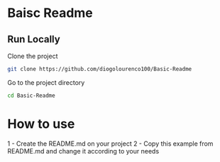 # Baisc Readme
## Run Locally  

Clone the project  

~~~bash  
git clone https://github.com/diogolourenco100/Basic-Readme
~~~

Go to the project directory  

~~~bash  
cd Basic-Readme
~~~

# How to use
1 - Create the README.md on your project
2 - Copy this example from README.md and change it according to your needs
